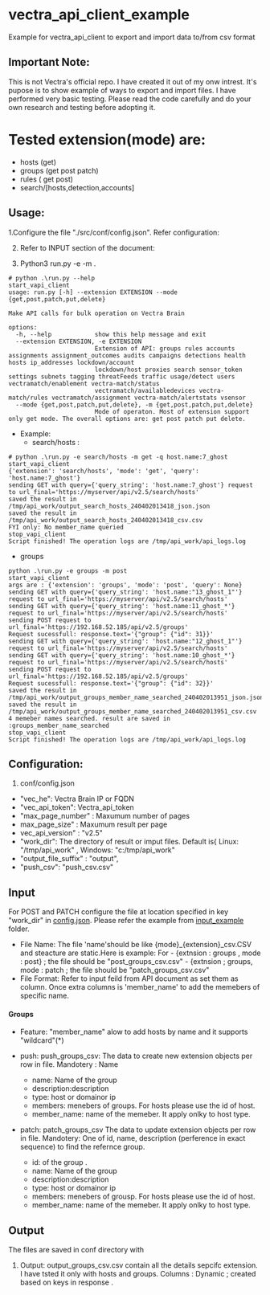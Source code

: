 # vectra_api_client_example
Example for vectra_api_client to export and import data to/from csv format

## Important Note: 
  This is not Vectra's official repo. I have created it out of my onw intrest. It's  pupose is to show example of ways to export and import files. I have performed very basic testing. Please read the code carefully and do your own research and testing before adopting it. 

# Tested extension(mode) are:
* hosts (get)
* groups (get post patch)
* rules ( get post)
* search/\[hosts,detection,accounts]


## Usage:
  1.Configure the file "./src/conf/config.json". Refer configuration:
  
  2.  Refer to INPUT section of the document:
 
  4.  Python3 run.py  -e <extension> -m <mode>.
     
```
# python .\run.py --help
start_vapi_client
usage: run.py [-h] --extension EXTENSION --mode {get,post,patch,put,delete}

Make API calls for bulk operation on Vectra Brain

options:
  -h, --help            show this help message and exit
  --extension EXTENSION, -e EXTENSION
                        Extension of API: groups rules accounts assignments assignment_outcomes audits campaigns detections health hosts ip_addresses lockdown/account
                        lockdown/host proxies search sensor_token settings subnets tagging threatFeeds traffic usage/detect users vectramatch/enablement vectra-match/status      
                        vectramatch/availabledevices vectra-match/rules vectramatch/assignment vectra-match/alertstats vsensor
  --mode {get,post,patch,put,delete}, -m {get,post,patch,put,delete}
                        Mode of operaton. Most of extension support only get mode. The overall options are: get post patch put delete.
```  

* Example:
  -  search/hosts :
```
# python .\run.py -e search/hosts -m get -q host.name:7_ghost
start_vapi_client
{'extension': 'search/hosts', 'mode': 'get', 'query': 'host.name:7_ghost'}
sending GET with query={'query_string': 'host.name:7_ghost'} request to url_final='https://myserver/api/v2.5/search/hosts'
saved the result in /tmp/api_work/output_search_hosts_240402013418_json.json
saved the result in /tmp/api_work/output_search_hosts_240402013418_csv.csv
FYI only: No member_name queried
stop_vapi_client
Script finished! The operation logs are /tmp/api_work/api_logs.log
```
  -  groups
```
python .\run.py -e groups -m post  
start_vapi_client
args are : {'extension': 'groups', 'mode': 'post', 'query': None}
sending GET with query={'query_string': 'host.name:"13_ghost_1"'} request to url_final='https://myserver/api/v2.5/search/hosts'
sending GET with query={'query_string': 'host.name:11_ghost_*'} request to url_final='https://myserver/api/v2.5/search/hosts'
sending POST request to url_final='https://192.168.52.185/api/v2.5/groups'
Request sucessfull: response.text='{"group": {"id": 31}}'
sending GET with query={'query_string': 'host.name:"12_ghost_1"'} request to url_final='https://myserver/api/v2.5/search/hosts'
sending GET with query={'query_string': 'host.name:10_ghost_*'} request to url_final='https://myserver/api/v2.5/search/hosts'
sending POST request to url_final='https://192.168.52.185/api/v2.5/groups'
Request sucessfull: response.text='{"group": {"id": 32}}'
saved the result in /tmp/api_work/output_groups_member_name_searched_240402013951_json.json
saved the result in /tmp/api_work/output_groups_member_name_searched_240402013951_csv.csv
4 memeber names searched. result are saved in :groups_member_name_searched
stop_vapi_client
Script finished! The operation logs are /tmp/api_work/api_logs.log
```


## Configuration:
  1. conf/config.json
- "vec_he": Vectra Brain IP or FQDN
- "vec_api_token": Vectra_api_token
-  "max_page_number" : Maxumum number of pages 
-   max_page_size" : Maxumum result per page
-   vec_api_version" :  "v2.5"
- "work_dir": The directory of result or imput files. Default is{ Linux: "/tmp/api_work" , Windows: "c:/tmp/api_work" 
- "output_file_suffix" : "output",
- "push_csv": "push_csv.csv"

## Input
For POST and PATCH configure the file at location specified in key "work_dir" in [config.json](/src/conf/config.json). Please refer the example from [input_example](input_example) folder.
- File Name: The file 'name'should be like {mode}_{extension}_csv.CSV and steacture are static.Here is example:
        For
       - {extnsion : groups , mode : post} ;  the file should be "post_groups_csv.csv"
       - {extnsion ; groups,  mode : patch ;  the file should be "patch_groups_csv.csv"
- File Format: Refer to input feild from API document as set them as column.
  Once extra columns is 'member_name' to add the memebers of specific name.

#### Groups 
* Feature:  "member_name"  alow to add hosts by name and it supports "wildcard"(*) 

* push: push_groups_csv: The data to create new extension objects per row in file.
  Mandotery : Name
  * name: Name of the group
  * description:description
  * type: host or domainor ip
  * members: menebers of groups. For hosts please use the id of host.
  * member_name: name of the memeber. It apply onlky to host type.
    
* patch: patch_groups_csv The data to update extension objects per row in file.
  Mandotery: One of id, name, description (perference in exact sequence) to find the refernce group.
  * id: of the group .
  * name: Name of the group
  * description:description
  * type: host or domainor ip
  * members: menebers of grousp. For hosts please use the id of host.
  *   member_name: name of the memeber. It apply onlky to host type.

    

## Output
  The files are saved in conf directory with 
  1. Output: output_groups_csv.csv contain all the details sepcifc extension. I have tsted it only with hosts and groups.
     Columns : Dynamic ; created based on keys in response .  

